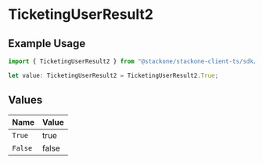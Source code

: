 # TicketingUserResult2

## Example Usage

```typescript
import { TicketingUserResult2 } from "@stackone/stackone-client-ts/sdk/models/shared";

let value: TicketingUserResult2 = TicketingUserResult2.True;
```

## Values

| Name    | Value   |
| ------- | ------- |
| `True`  | true    |
| `False` | false   |